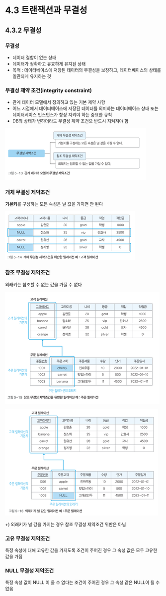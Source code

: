 # 4.3 트랜잭션과 무결성

## 4.3.2 무결성

### **무결성**

- 데이터 결함이 없는 상태
- 데이터가 정확하고 유효하게 유지된 상태
- 목적 : 데이터베이스에 저장된 데이터의 무결성을 보장하고, 데이터베이스의 상태를 일관되게 유지하는 것

### **무결성 제약 조건(integrity constraint)**

- 관계 데이터 모델에서 정의하고 있는 기본 제약 사항
- 어느 시점에서 데이터베이스에 저장된 데이터를 의미하는 데이터베이스 상태 또는 데이터베이스 인스턴스가 항상 지켜야 하는 중요한 규칙
- DB의 상태가 변하더라도 무결성 제약 조건으 반드시 지켜져야 함

![Untitled](./img/ch.4.3-11.png)

### 개체 무결성 제약조건

**기본키**를 구성하는 모든 속성은 널 값을 가지면 안 된다

![Untitled](./img/ch.4.3-12.png)

### 참조 무결성 제약조건

외래키는 참조할 수 없는 값을 가질 수 없다

![Untitled](./img/ch.4.3-13.png)

![Untitled](./img/ch.4.3-14.png)

+) 외래키가 널 값을 가지는 경우 참조 무결성 제약조건 위반은 아님

### 고유 무결성 제약조건

특정 속성에 대해 고유한 값을 가지도록 조건이 주어진 경우 그 속성 값은 모두 고유한 값을 가짐

### NULL 무결성 제약조건

특정 속성 값이 NULL 이 올 수 없다는 조건이 주어진 경우 그 속성 같은 NULL이 될 수 없음

